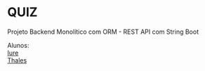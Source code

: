 # QUIZ
Projeto Backend Monolítico com ORM - REST API com String Boot

Alunos: <br>
[Iure](https://github.com/iure11)<br>
[Thales](https://github.com/bequiman)





